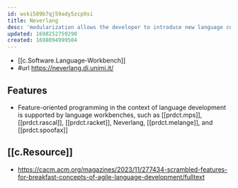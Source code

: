 ```yaml
---
id: wski589b7qj59ady5zcp9si
title: Neverlang
desc: 'modularization allows the developer to introduce new language constructs in an agile way'
updated: 1698252759290
created: 1698094999504
---
```


- [[c.Software.Language-Workbench]]
- #url https://neverlang.di.unimi.it/


## Features

- Feature-oriented programming in the context of language development is supported by language workbenches, such as [[prdct.mps]], [[prdct.rascal]], [[prdct.racket]], Neverlang, [[prdct.melange]], and [[prdct.spoofax]]

## [[c.Resource]]

- https://cacm.acm.org/magazines/2023/11/277434-scrambled-features-for-breakfast-concepts-of-agile-language-development/fulltext